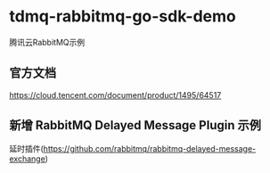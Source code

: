 # tdmq-rabbitmq-go-sdk-demo
腾讯云RabbitMQ示例
## 官方文档
https://cloud.tencent.com/document/product/1495/64517

## 新增 RabbitMQ Delayed Message Plugin 示例
延时插件(https://github.com/rabbitmq/rabbitmq-delayed-message-exchange)
